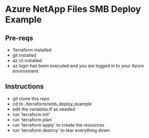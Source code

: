 # Azure NetApp Files SMB Deploy Example

## Pre-reqs

* Terraform installed
* git installed
* az cli installed
* az login has been executed and you are logged in to your Azure environment

## Instructions

* git clone this repo
* cd to ./terraform/smb_deploy_example
* edit the variables.tf as needed
* run 'terraform init'
* run 'terraform plan'
* run 'terraform apply' to create the resources
* run 'terraform destroy' to tear everything down
